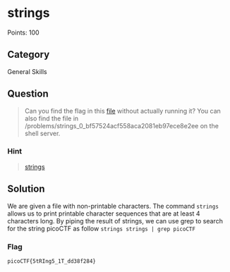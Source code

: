 # strings
Points: 100

## Category
General Skills

## Question
>Can you find the flag in this [file](files/strings) without actually running it? You can also find the file in /problems/strings_0_bf57524acf558aca2081eb97ece8e2ee on the shell server.


### Hint
>[strings](https://linux.die.net/man/1/strings)

## Solution
We are given a file with non-printable characters. The command `strings` allows us to print printable character sequences that are at least 4 characters long. By piping the result of strings, we can use grep to search for the string picoCTF as follow `strings strings | grep picoCTF`

### Flag
`picoCTF{5tRIng5_1T_dd38f284}`